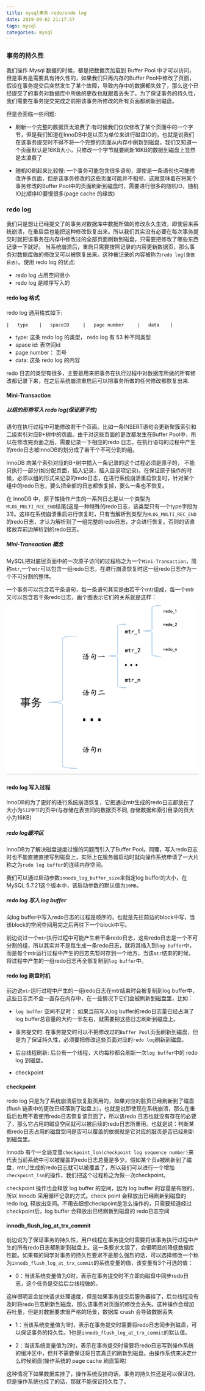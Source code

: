 ```yaml
---
title: mysql事务-redo/undo log
date: 2019-09-02 21:17:57
tags: mysql
categories: mysql
---
```


### 事务的持久性

我们操作 Mysql 数据的时候，都是把数据页加载到 Buffer Pool 中才可以访问，但是事务是需要具有持久性的，如果我们只再内存的Buffer 
Pool中修改了页面，假设在事务提交后突然发生了某个故障，导致内存中的数据都失效了，那么这个已经提交了的事务对数据库中所做的更改也就跟着丢失了。为了保证事务的持久性，我们需要在事务提交完成之前把该事务所修改的所有页面都刷新到磁盘。

但是会面临一些问题:

- 刷新一个完整的数据页太浪费了:有时候我们仅仅修改了某个页面中的一个字节，但是我们知道在InnoDB中是以页为单位来进行磁盘IO的，也就是说我们在该事务提交时不得不将一个完整的页面从内存中刷新到磁盘，我们又知道一个页面默认是16KB大小，只修改一个字节就要刷新16KB的数据到磁盘上显然是太浪费了

- 随机IO刷起来比较慢: 一个事务可能包含很多语句，即使是一条语句也可能修改许多页面，但是该事务修改的这些页面可能并不相邻，这就意味着在将某个事务修改的Buffer Pool中的页面刷新到磁盘时，需要进行很多的随机IO，随机IO比顺序IO要慢很多(page cache 的缘故)

### redo log

我们只是想让已经提交了的事务对数据库中数据所做的修改永久生效，即使后来系统崩溃，在重启后也能把这种修改恢复出来。所以我们其实没有必要在每次事务提交时就把该事务在内存中修改过的全部页面刷新到磁盘，只需要把修改了哪些东西记录一下就好。
当系统崩溃后，重启只需要按照记录的内容更新数据页，那么事务对数据库做的修改又可以被恢复出来。这种被记录的内容被称为`redo log(重做日志)`。使用 redo log 的优点:
- redo log 占用空间很小
- redo log 是顺序写入的

#### redo log 格式

redo log 通用格式如下:
``` 
|   type    |   spaceID     |   page number     |   data    |
```
- type: 这条 redo log 的类型， redo log 有 53 种不同类型
- space id: 表空间id
- page number： 页号
- data: 这条 redo log 的内容

redo 日志的类型有很多，主要是用来把事务在执行过程中对数据库所做的所有修改都记录下来，在之后系统崩溃重启后可以把事务所做的任何修改都恢复出来.

#### Mini-Transaction

##### 以组的形势写入 redo log(保证原子性)

语句在执行过程中可能修改若干个页面。比如一条INSERT语句会更新聚簇索引和二级索引对应B+树中的页面。由于对这些页面的更改都发生在Buffer Pool中，所以在修改完页面之后，需要记录一下相应的redo
日志。在执行语句的过程中产生的redo日志被InnoDB的划分成了若干个不可分割的组。

InnoDB 向某个索引对应的B+树中插入一条记录的这个过程必须是原子的， 不能只执行一部分(如分配页面，插入记录，插入目录项记录)。在保证原子操作的时候，必须以组的形式来记录的redo日志，在进行系统崩溃重启恢复时，针对某个组中的redo日志，要么把全部的日志都恢复掉，要么一条也不恢复。

在 InnoDB 中，原子性操作产生的一系列日志是以一个类型为`MLOG_MULTI_REC_END`结尾(这是一种特殊的redo日志，该类型只有一个type字段为31)。这样在系统崩溃重启进行恢复时，只有当解析到类型为`MLOG_MULTI_REC_END`的redo日志，才认为解析到了一组完整的redo日志，才会进行恢复。否则的话直接放弃前边解析到的redo日志。

##### Mini-Transaction 概念

MySQL把对底层页面中的一次原子访问的过程称之为一个`Mini-Transaction`，简称`mtr`,一个`mtr`可以包含一组redo日志，在进行崩溃恢复时这一组redo日志作为一个不可分割的整体。

一个事务可以包含若干条语句，每一条语句其实是由若干个mtr组成，每一个mtr又可以包含若干条redo日志，画个图表示它们的关系就是这样：
![](/images/mysql/mtr.png)

#### redo log 写入过程

InnoDB的为了更好的进行系统崩溃恢复，它把通过mtr生成的redo日志都放在了大小为`512字节`的页中(与存储在表空间的数据页不同, 存储数据和索引目录的页大小为16KB)

##### redo log缓冲区

InnoDB为了解决磁盘速度过慢的问题而引入了Buffer Pool。同理，写入redo日志时也不能直接直接写到磁盘上，实际上在服务器启动时就向操作系统申请了一大片称之为`redo log buffer`的连续内存空间。

我们可以通过启动参数`innodb_log_buffer_size`来指定log buffer的大小，在MySQL 5.7.21这个版本中，该启动参数的默认值为`16MB`。

##### redo log 写入 log buffer

向log buffer中写入redo日志的过程是顺序的，也就是先往前边的block中写，当该block的空闲空间用完之后再往下一个block中写。

前边说过一个`mtr`执行过程中可能产生若干条redo日志，这些redo日志是一个不可分割的组，所以其实并不是每生成一条redo日志，就将其插入到`log buffer`中，而是每个mtr运行过程中产生的日志先暂时存到一个地方，当该`mtr`结束的时候，将过程中产生的一组redo日志再全部复制到`log buffer`中。

#### redo log 刷盘时机

前边说`mtr`运行过程中产生的一组redo日志在mtr结束时会被复制到log buffer中，这些日志页不会一直存在内存中，在一些情况下它们会被刷新到磁盘里，比如：

- `log buffer` 空间不足时： 如果当前写入log buffer的redo日志量已经占满了log buffer总容量的大约一半左右，就需要把这些日志刷新到磁盘上。

- 事务提交时: 在事务提交时可以不把修改过的`Buffer Pool`页面刷新到磁盘，但是为了保证持久性，必须要把修改这些页面对应的`redo log`刷新到磁盘。

- 后台线程刷新: 后台有一个线程，大约每秒都会刷新一次`log buffer`中的 redo log 到磁盘。

- checkpoint

#### checkpoint

redo log 只是为了系统崩溃后恢复脏页用的，如果对应的脏页已经刷新到了磁盘(flush 链表中的更改已经落到了磁盘上)，也就是说即使现在系统崩溃，那么在重启后也用不着使用redo日志恢复该页面了，所以该redo
日志也就没有存在的必要了，那么它占用的磁盘空间就可以被后续的redo日志所重用。也就是说：判断某些redo日志占用的磁盘空间是否可以覆盖的依据就是它对应的脏页是否已经刷新到磁盘里。

Innodb 有个一全局变量`checkpoint_lsn(checkpoint log sequence number)`来代表当前系统中可以被覆盖的redo日志总量是多少。假如某个页a被刷新到了磁盘，mtr_1生成的redo日志就可以被覆盖了，所以我们可以进行一个增加`checkpoint_lsn`的操作，我们把这个过程称之为做一次checkpoint。

checkpoint 操作也会释放 log buffer 的空间，因为 log buffer 的容量是有限的，所以 Innodb 采用循环记录的方式。check point 会释放出已经刷新到磁盘的 redo log, 释放出空间。不用去细想checkpoint是怎么操作的，只需要知道经过checkpoint后，log buffer 会释放出已经刷新到磁盘的 redo日志空间

#### innodb_flush_log_at_trx_commit

前边说为了保证事务的持久性，用户线程在事务提交时需要将该事务执行过程中产生的所有redo日志都刷新到磁盘上。这一条要求太狠了，会很明显的降低数据库性能。如果有的同学对事务的持久性要求不是那么强烈的话，可以选择修改一个称为`innodb_flush_log_at_trx_commit`的系统变量的值，该变量有3个可选的值：
- 0：当该系统变量值为0时，表示在事务提交时不立即向磁盘中同步redo日志，这个任务是交给后台线程做的。

这样很明显会加快请求处理速度，但是如果事务提交后服务器挂了，后台线程没有及时将redo日志刷新到磁盘，那么该事务对页面的修改会丢失。这种操作会增加吞吐量，但是对数据要求很严格的场景，数据库 crash 会导致数据丢失

- 1：当该系统变量值为1时，表示在事务提交时需要将redo日志同步到磁盘，可以保证事务的持久性。1也是`innodb_flush_log_at_trx_commit`的默认值。

- 2：当该系统变量值为2时，表示在事务提交时需要将redo日志写到操作系统的缓冲区中，但并不需要保证将日志真正的刷新到磁盘。由操作系统来决定什么时候刷盘(操作系统的 page cache 刷盘策略)

这种情况下如果数据库挂了，操作系统没挂的话，事务的持久性还是可以保证的，但是操作系统也挂了的话，那就不能保证持久性了。
